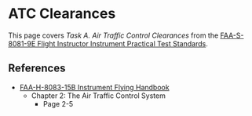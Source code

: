 # ATC Clearances

This page covers *Task A. Air Traffic Control Clearances* from the [FAA-S-8081-9E Flight Instructor Instrument Practical Test Standards](https://www.faa.gov/training_testing/testing/acs/cfi_instrument_pts_9.pdf).

<!--@include: ./docs/src/includes/clearances.md | shift:1-->
<!--@include: ./docs/src/includes/mandatory-reporting-points.md | shift:1-->
<!--@include: ./docs/src/includes/position-reports.md | shift:1-->

## References

* [FAA-H-8083-15B Instrument Flying Handbook](https://www.faa.gov/sites/faa.gov/files/regulations_policies/handbooks_manuals/aviation/FAA-H-8083-15B.pdf)
  * Chapter 2: The Air Traffic Control System
    * Page 2-5
